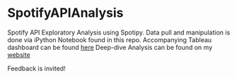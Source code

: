 # SpotifyAPIAnalysis
Spotify API Exploratory Analysis using Spotipy. 
Data pull and manipulation is done via iPython Notebook found in this repo.
Accompanying Tableau dashboard can be found [here](https://public.tableau.com/profile/william8331#!/vizhome/SpotifyMyTracks/TopTracks?publish=yes) 
Deep-dive Analysis can be found on my [website](https://iamwilliamj.com/)

Feedback is invited!
